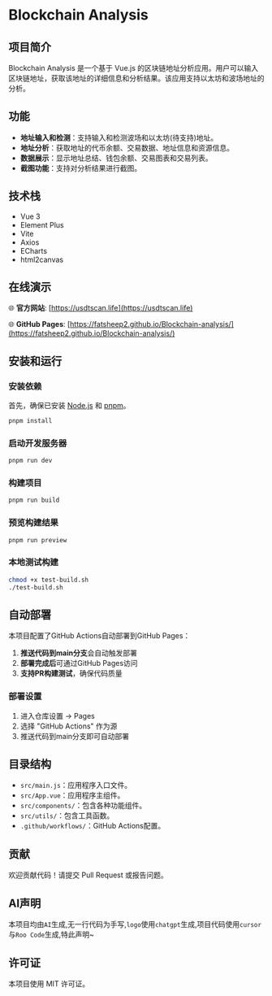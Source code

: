 # Blockchain Analysis

## 项目简介

Blockchain Analysis 是一个基于 Vue.js 的区块链地址分析应用。用户可以输入区块链地址，获取该地址的详细信息和分析结果。该应用支持以太坊和波场地址的分析。

## 功能

- **地址输入和检测**：支持输入和检测波场和以太坊(待支持)地址。
- **地址分析**：获取地址的代币余额、交易数据、地址信息和资源信息。
- **数据展示**：显示地址总结、钱包余额、交易图表和交易列表。
- **截图功能**：支持对分析结果进行截图。

## 技术栈

- Vue 3
- Element Plus
- Vite
- Axios
- ECharts
- html2canvas

## 在线演示

🌐 **官方网站**: [https://usdtscan.life](https://usdtscan.life)

🌐 **GitHub Pages**: [https://fatsheep2.github.io/Blockchain-analysis/](https://fatsheep2.github.io/Blockchain-analysis/)

## 安装和运行

### 安装依赖

首先，确保已安装 [Node.js](https://nodejs.org/) 和 [pnpm](https://pnpm.io/)。

```bash
pnpm install
```

### 启动开发服务器

```bash
pnpm run dev
```

### 构建项目

```bash
pnpm run build
```

### 预览构建结果

```bash
pnpm run preview
```

### 本地测试构建

```bash
chmod +x test-build.sh
./test-build.sh
```

## 自动部署

本项目配置了GitHub Actions自动部署到GitHub Pages：

1. **推送代码到main分支**会自动触发部署
2. **部署完成后**可通过GitHub Pages访问
3. **支持PR构建测试**，确保代码质量

### 部署设置

1. 进入仓库设置 → Pages
2. 选择 "GitHub Actions" 作为源
3. 推送代码到main分支即可自动部署

## 目录结构

- `src/main.js`：应用程序入口文件。
- `src/App.vue`：应用程序主组件。
- `src/components/`：包含各种功能组件。
- `src/utils/`：包含工具函数。
- `.github/workflows/`：GitHub Actions配置。

## 贡献

欢迎贡献代码！请提交 Pull Request 或报告问题。

## AI声明
本项目均由`AI`生成,无一行代码为手写,`logo`使用`chatgpt`生成,项目代码使用`cursor`与`Roo Code`生成,特此声明~

## 许可证

本项目使用 MIT 许可证。